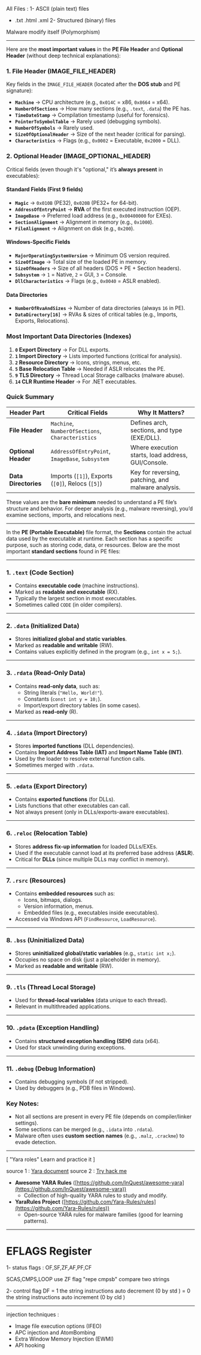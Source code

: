 All Files :
1- ASCII (plain text) files 
- .txt .html .xml
2- Structured (binary) files

Malware modify itself (Polymorphism)

---
Here are the **most important values** in the **PE File Header** and **Optional Header** (without deep technical explanations):

### **1. File Header (IMAGE_FILE_HEADER)**
Key fields in the `IMAGE_FILE_HEADER` (located after the **DOS stub** and PE signature):
- **`Machine`** → CPU architecture (e.g., `0x014C` = x86, `0x8664` = x64).
- **`NumberOfSections`** → How many sections (e.g., `.text`, `.data`) the PE has.
- **`TimeDateStamp`** → Compilation timestamp (useful for forensics).
- **`PointerToSymbolTable`** → Rarely used (debugging symbols).
- **`NumberOfSymbols`** → Rarely used.
- **`SizeOfOptionalHeader`** → Size of the next header (critical for parsing).
- **`Characteristics`** → Flags (e.g., `0x0002` = Executable, `0x2000` = DLL).

### **2. Optional Header (IMAGE_OPTIONAL_HEADER)**
Critical fields (even though it's "optional," it’s **always present** in executables):
#### **Standard Fields (First 9 fields)**
- **`Magic`** → `0x010B` (PE32), `0x020B` (PE32+ for 64-bit).
- **`AddressOfEntryPoint`** → **RVA** of the first executed instruction (OEP).
- **`ImageBase`** → Preferred load address (e.g., `0x00400000` for EXEs).
- **`SectionAlignment`** → Alignment in memory (e.g., `0x1000`).
- **`FileAlignment`** → Alignment on disk (e.g., `0x200`).

#### **Windows-Specific Fields**
- **`MajorOperatingSystemVersion`** → Minimum OS version required.
- **`SizeOfImage`** → Total size of the loaded PE in memory.
- **`SizeOfHeaders`** → Size of all headers (DOS + PE + Section headers).
- **`Subsystem`** → `1` = Native, `2` = GUI, `3` = Console.
- **`DllCharacteristics`** → Flags (e.g., `0x0040` = ASLR enabled).

#### **Data Directories**
- **`NumberOfRvaAndSizes`** → Number of data directories (always `16` in PE).
- **`DataDirectory[16]`** → RVAs & sizes of critical tables (e.g., Imports, Exports, Relocations).

### **Most Important Data Directories (Indexes)**
1. **`0` Export Directory** → For DLL exports.
2. **`1` Import Directory** → Lists imported functions (critical for analysis).
3. **`2` Resource Directory** → Icons, strings, menus, etc.
4. **`5` Base Relocation Table** → Needed if ASLR relocates the PE.
5. **`9` TLS Directory** → Thread Local Storage callbacks (malware abuse).
6. **`14` CLR Runtime Header** → For .NET executables.

### **Quick Summary**
| Header Part          | Critical Fields                          | Why It Matters? |
|----------------------|------------------------------------------|----------------|
| **File Header**      | `Machine`, `NumberOfSections`, `Characteristics` | Defines arch, sections, and type (EXE/DLL). |
| **Optional Header**  | `AddressOfEntryPoint`, `ImageBase`, `Subsystem` | Where execution starts, load address, GUI/Console. |
| **Data Directories** | Imports (`[1]`), Exports (`[0]`), Relocs (`[5]`) | Key for reversing, patching, and malware analysis. |

These values are the **bare minimum** needed to understand a PE file’s structure and behavior. For deeper analysis (e.g., malware reversing), you’d examine sections, imports, and relocations next.

---

In the **PE (Portable Executable)** file format, the **Sections** contain the actual data used by the executable at runtime. Each section has a specific purpose, such as storing code, data, or resources. Below are the most important **standard sections** found in PE files:

---

### **1. `.text` (Code Section)**
- Contains **executable code** (machine instructions).
- Marked as **readable and executable** (RX).
- Typically the largest section in most executables.
- Sometimes called `CODE` (in older compilers).

---

### **2. `.data` (Initialized Data)**
- Stores **initialized global and static variables**.
- Marked as **readable and writable** (RW).
- Contains values explicitly defined in the program (e.g., `int x = 5;`).

---

### **3. `.rdata` (Read-Only Data)**
- Contains **read-only data**, such as:
  - String literals (`"Hello, World!"`).
  - Constants (`const int y = 10;`).
  - Import/export directory tables (in some cases).
- Marked as **read-only** (R).

---

### **4. `.idata` (Import Directory)**
- Stores **imported functions** (DLL dependencies).
- Contains **Import Address Table (IAT)** and **Import Name Table (INT)**.
- Used by the loader to resolve external function calls.
- Sometimes merged with `.rdata`.

---

### **5. `.edata` (Export Directory)**
- Contains **exported functions** (for DLLs).
- Lists functions that other executables can call.
- Not always present (only in DLLs/exports-aware executables).

---

### **6. `.reloc` (Relocation Table)**
- Stores **address fix-up information** for loaded DLLs/EXEs.
- Used if the executable cannot load at its preferred base address (**ASLR**).
- Critical for **DLLs** (since multiple DLLs may conflict in memory).

---

### **7. `.rsrc` (Resources)**
- Contains **embedded resources** such as:
  - Icons, bitmaps, dialogs.
  - Version information, menus.
  - Embedded files (e.g., executables inside executables).
- Accessed via Windows API (`FindResource`, `LoadResource`).

---

### **8. `.bss` (Uninitialized Data)**
- Stores **uninitialized global/static variables** (e.g., `static int x;`).
- Occupies no space on disk (just a placeholder in memory).
- Marked as **readable and writable** (RW).

---

### **9. `.tls` (Thread Local Storage)**
- Used for **thread-local variables** (data unique to each thread).
- Relevant in multithreaded applications.

---

### **10. `.pdata` (Exception Handling)**
- Contains **structured exception handling (SEH)** data (x64).
- Used for stack unwinding during exceptions.

---

### **11. `.debug` (Debug Information)**
- Contains debugging symbols (if not stripped).
- Used by debuggers (e.g., PDB files in Windows).



### **Key Notes:**
- Not all sections are present in every PE file (depends on compiler/linker settings).
- Some sections can be merged (e.g., `.idata` into `.rdata`).
- Malware often uses **custom section names** (e.g., `.malz`, `.crackme`) to evade detection.


---
[ "Yara roles" Learn and practice it ]

source 1 : [Yara document](https://yara.readthedocs.io/en/latest/)
source 2 : [Try hack me](https://tryhackme.com/hacktivities/search?page=1&kind=rooms&searchText=yara)

- **Awesome YARA Rules** ([https://github.com/InQuest/awesome-yara](https://github.com/InQuest/awesome-yara))
    - Collection of high-quality YARA rules to study and modify.
- **YaraRules Project** ([https://github.com/Yara-Rules/rules](https://github.com/Yara-Rules/rules))
    - Open-source YARA rules for malware families (good for learning patterns).
---

# EFLAGS Register
1- status flags : OF,SF,ZF,AF,PF,CF

SCAS,CMPS,LOOP use ZF flag
"repe cmpsb" compare two strings

2- control flag DF
 \= 1 the string instructions auto decrement  (0 by std )
 \= 0 the string instructions auto increment (0 by cld )

---
injection techniques :
- Image file execution options (IFEO)
- APC injection and AtomBombing
- Extra Window Memory Injection (EWMI)
- API hooking